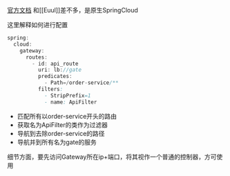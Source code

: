 [官方文档](https://springdoc.cn/spring-cloud-gateway/#google_vignette)
和[[Euul]]差不多，是原生SpringCloud

这里解释如何进行配置
```java
spring:  
  cloud:  
    gateway:  
      routes:  
        - id: api_route  
          uri: lb://gate  
          predicates:  
            - Path=/order-service/**  
          filters:  
            - StripPrefix=1  
            - name: ApiFilter
```
- 匹配所有以order-service开头的路由
- 获取名为ApiFilter的类作为过滤器
- 导航到去除order-service的路径
- 导航并到所有名为gate的服务

细节方面，要先访问Gateway所在ip+端口，将其视作一个普通的控制器，方可使用